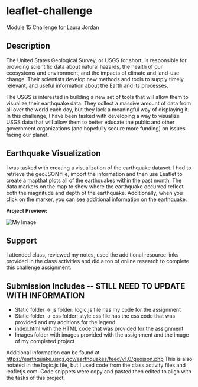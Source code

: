 # leaflet-challenge
Module 15 Challenge for Laura Jordan

## Description
The United States Geological Survey, or USGS for short, is responsible for providing scientific data about natural hazards, the health of our ecosystems and environment, and the impacts of climate and land-use change. Their scientists develop new methods and tools to supply timely, relevant, and useful information about the Earth and its processes.

The USGS is interested in building a new set of tools that will allow them to visualize their earthquake data. They collect a massive amount of data from all over the world each day, but they lack a meaningful way of displaying it. In this challenge, I have been tasked with developing a way to visualize USGS data that will allow them to better educate the public and other government organizations (and hopefully secure more funding) on issues facing our planet.

## Earthquake Visualization
I was tasked with creating a visualization of the earthquake dataset. I had to retrieve the geoJSON file, import the information and then use Leaflet to create a mapthat plots all of the earthquakes within the past month. The data markers on the map to show where the earthquake occurred reflect both the magnitude and depth of the earthquake. Additionally, when you click on the marker, you can see additional information on the earthquake.

**Project Preview:** 

![My Image](LJ_Earthquake_Dashboard.png)

## Support
I attended class, reviewed my notes, used the additional resource links provided in the class activities and did a ton of online research to complete this challenge assignment.

## Submission Includes -- STILL NEED TO UPDATE WITH INFORMATION
* Static folder -> js folder: logic.js file has my code for the assignment
* Static folder -> css folder: style.css file has the css code that was provided and my additions for the legend 
* index.html with the HTML code that was provided for the assignment
* Images folder with images provided with the assignment and the image of my completed project
 
Additional information can be found at https://earthquake.usgs.gov/earthquakes/feed/v1.0/geojson.php
This is also notated in the logic.js file,  but I used code from the class activity files and leafletjs.com. Code snippets were copy and pasted then edited to align with the tasks of this project.
